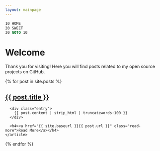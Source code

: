 ```yaml
---
layout: mainpage
---
```



```vb
10 HOME
20 SWEET
30 GOTO 10
```

# Welcome

Thank you for visiting!  Here you will find posts related to my open source projects on GitHub.

<div class="posts">
  {% for post in site.posts %}
    <article class="post">
      <h2><a href="{{ site.baseurl }}{{ post.url }}">{{ post.title }}</a></h2>

      <div class="entry">
        {{ post.content | strip_html | truncatewords:100 }}
      </div>

      <h4><a href="{{ site.baseurl }}{{ post.url }}" class="read-more">Read More</a></h4>
    </article>
  {% endfor %}
</div>

